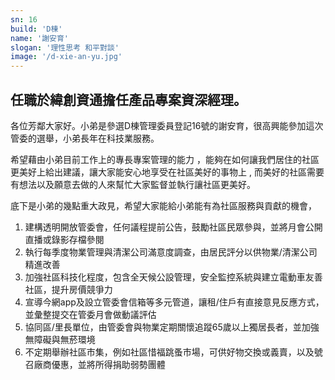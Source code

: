 ```yaml
---
sn: 16
build: 'D棟'
name: '謝安育'
slogan: '理性思考 和平對談'
image: '/d-xie-an-yu.jpg'
---
```

## 任職於緯創資通擔任產品專案資深經理。

各位芳鄰大家好。小弟是參選D棟管理委員登記16號的謝安育，很高興能參加這次管委的選舉，小弟長年在科技業服務。

希望藉由小弟目前工作上的專長專案管理的能力 ，能夠在如何讓我們居住的社區更美好上給出建議，讓大家能安心地享受在社區美好的事物上 , 而美好的社區需要有想法以及願意去做的人來幫忙大家監督並執行讓社區更美好。

底下是小弟的幾點重大政見，希望大家能給小弟能有為社區服務與貢獻的機會，
1. 建構透明開放管委會，任何議程提前公告，鼓勵社區民眾參與，並將月會公開直播或錄影存檔參閱
2. 執行每季度物業管理與清潔公司滿意度調查，由居民評分以供物業/清潔公司精進改善
3. 加強社區科技化程度，包含全天候公設管理，安全監控系統與建立電動車友善社區，提升房價競爭力
4. 宣導今網app及設立管委會信箱等多元管道，讓租/住戶有直接意見反應方式，並彙整提交在管委月會做動議評估
5. 協同區/里長單位，由管委會與物業定期關懷追蹤65歲以上獨居長者，並加強無障礙與無菸環境
6. 不定期舉辦社區市集，例如社區惜福跳蚤市場，可供好物交換或義賣，以及號召廠商優惠，並將所得捐助弱勢團體
